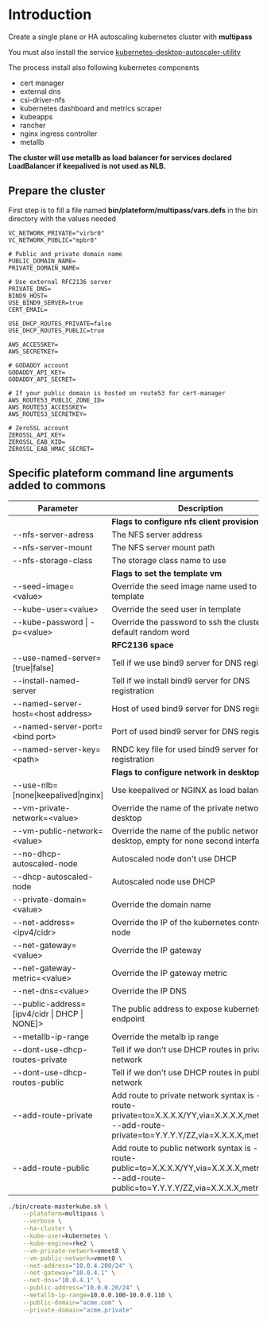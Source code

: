 # Introduction

Create a single plane or HA autoscaling kubernetes cluster with **multipass**

You must also install the service [kubernetes-desktop-autoscaler-utility](https://github.com/Fred78290/kubernetes-desktop-autoscaler-utility)

The process install also following kubernetes components

* cert manager
* external dns
* csi-driver-nfs
* kubernetes dashboard and metrics scraper
* kubeapps
* rancher
* nginx ingress controller
* metallb

**The cluster will use metallb as load balancer for services declared LoadBalancer if keepalived is not used as NLB.**

## Prepare the cluster

First step is to fill a file named **bin/plateform/multipass/vars.defs** in the bin directory with the values needed

```
VC_NETWORK_PRIVATE="virbr0"
VC_NETWORK_PUBLIC="mpbr0"

# Public and private domain name
PUBLIC_DOMAIN_NAME=
PRIVATE_DOMAIN_NAME=

# Use external RFC2136 server
PRIVATE_DNS=
BIND9_HOST=
USE_BIND9_SERVER=true
CERT_EMAIL=

USE_DHCP_ROUTES_PRIVATE=false
USE_DHCP_ROUTES_PUBLIC=true

AWS_ACCESSKEY=
AWS_SECRETKEY=

# GODADDY account
GODADDY_API_KEY=
GODADDY_API_SECRET=

# If your public domain is hosted on route53 for cert-manager
AWS_ROUTE53_PUBLIC_ZONE_ID=
AWS_ROUTE53_ACCESSKEY=
AWS_ROUTE53_SECRETKEY=

# ZeroSSL account
ZEROSSL_API_KEY=
ZEROSSL_EAB_KID=
ZEROSSL_EAB_HMAC_SECRET=
```

## Specific plateform command line arguments added to commons

| Parameter | Description | Default |
| --- | --- |--- |
| | **Flags to configure nfs client provisionner** | |
| --nfs-server-adress | The NFS server address | ${NFS_SERVER_ADDRESS} |
| --nfs-server-mount | The NFS server mount path | ${NFS_SERVER_PATH} |
| --nfs-storage-class | The storage class name to use | ${NFS_STORAGE_CLASS} |
| | **Flags to set the template vm** | |
| --seed-image=\<value\> | Override the seed image name used to create template | ${SEED_IMAGE} |
| --kube-user=\<value\> | Override the seed user in template | ${KUBERNETES_USER} |
| --kube-password \| -p=\<value\> | Override the password to ssh the cluster VM, default random word | |
| | **RFC2136 space** | |
| --use-named-server=[true\|false] | Tell if we use bind9 server for DNS registration | ${USE_BIND9_SERVER} |
| --install-named-server | Tell if we install bind9 server for DNS registration | ${INSTALL_BIND9_SERVER} |
| --named-server-host=\<host address\> | Host of used bind9 server for DNS registration | ${BIND9_HOST} |
| --named-server-port=\<bind port\> | Port of used bind9 server for DNS registration | ${BIND9_PORT} |
| --named-server-key=\<path\> | RNDC key file for used bind9 server for DNS registration | ./etc/bind/rndc.key |
| | **Flags to configure network in desktop** | |
| --use-nlb=[none\|keepalived\|nginx] | Use keepalived or NGINX as load balancer | |
| --vm-private-network=\<value\> | Override the name of the private network in desktop | ${VC_NETWORK_PRIVATE} |
| --vm-public-network=\<value\> | Override the name of the public network in desktop, empty for none second interface | ${VC_NETWORK_PUBLIC} |
| --no-dhcp-autoscaled-node | Autoscaled node don't use DHCP | ${SCALEDNODES_DHCP} |
| --dhcp-autoscaled-node | Autoscaled node use DHCP | ${SCALEDNODES_DHCP} |
| --private-domain=\<value\> | Override the domain name | ${PRIVATE_DOMAIN_NAME} |
| --net-address=\<ipv4/cidr\> | Override the IP of the kubernetes control plane node | ${PRIVATE_IP}/\${PRIVATE_MASK_CIDR} |
| --net-gateway=\<value\> | Override the IP gateway | ${PRIVATE_GATEWAY} |
| --net-gateway-metric=\<value\> | Override the IP gateway metric | ${PRIVATE_GATEWAY_METRIC} |
| --net-dns=\<value\> | Override the IP DNS | ${PRIVATE_DNS} |
| --public-address=[ipv4/cidr \| DHCP \| NONE]> | The public address to expose kubernetes endpoint | ${PUBLIC_IP} |
| --metallb-ip-range | Override the metalb ip range | ${METALLB_IP_RANGE} |
| --dont-use-dhcp-routes-private | Tell if we don't use DHCP routes in private network | ${USE_DHCP_ROUTES_PRIVATE} |
| --dont-use-dhcp-routes-public | Tell if we don't use DHCP routes in public network | ${USE_DHCP_ROUTES_PUBLIC} |
| --add-route-private | Add route to private network syntax is --add-route-private=to=X.X.X.X/YY,via=X.X.X.X,metric=100 --add-route-private=to=Y.Y.Y.Y/ZZ,via=X.X.X.X,metric=100 | ${NETWORK_PRIVATE_ROUTES[@]} |
| --add-route-public | Add route to public network syntax is --add-route-public=to=X.X.X.X/YY,via=X.X.X.X,metric=100 --add-route-public=to=Y.Y.Y.Y/ZZ,via=X.X.X.X,metric=100 | ${NETWORK_PUBLIC_ROUTES[@]} |

```bash
./bin/create-masterkube.sh \
    --plateform=multipass \
    --verbose \
    --ha-cluster \
    --kube-user=kubernetes \
    --kube-engine=rke2 \
    --vm-private-network=vmnet8 \
    --vm-public-network=vmnet0 \
    --net-address="10.0.4.200/24" \
    --net-gateway="10.0.4.1" \
    --net-dns="10.0.4.1" \
    --public-address="10.0.0.20/24" \
    --metallb-ip-range=10.0.0.100-10.0.0.110 \
    --public-domain="acme.com" \
    --private-domain="acme.private"
```

